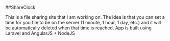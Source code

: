 ##ShareClock

This is a file sharing site that I am working on. The idea is that you can set a time for you file to be on the server (1 minute, 1 hour, 1 day, etc.) and it will be automatically deleted when that time is reached. App is built using Laravel and AngularJS + NodeJS